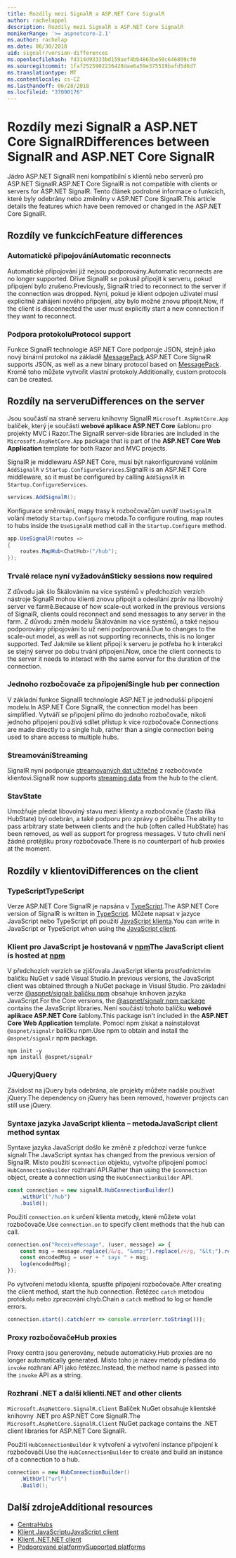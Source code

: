 ```yaml
---
title: Rozdíly mezi SignalR a ASP.NET Core SignalR
author: rachelappel
description: Rozdíly mezi SignalR a ASP.NET Core SignalR
monikerRange: '>= aspnetcore-2.1'
ms.author: rachelap
ms.date: 06/30/2018
uid: signalr/version-differences
ms.openlocfilehash: fd314d93333bd159aef4bb4863be50c646809cf0
ms.sourcegitcommit: 1faf2525902236428dae6a59e375519bafd5d6d7
ms.translationtype: MT
ms.contentlocale: cs-CZ
ms.lasthandoff: 06/28/2018
ms.locfileid: "37090176"
---
```

# <a name="differences-between-signalr-and-aspnet-core-signalr"></a><span data-ttu-id="e5d5d-103">Rozdíly mezi SignalR a ASP.NET Core SignalR</span><span class="sxs-lookup"><span data-stu-id="e5d5d-103">Differences between SignalR and ASP.NET Core SignalR</span></span>

<span data-ttu-id="e5d5d-104">Jádro ASP.NET SignalR není kompatibilní s klientů nebo serverů pro ASP.NET SignalR.</span><span class="sxs-lookup"><span data-stu-id="e5d5d-104">ASP.NET Core SignalR is not compatible with clients or servers for ASP.NET SignalR.</span></span> <span data-ttu-id="e5d5d-105">Tento článek podrobné informace o funkcích, které byly odebrány nebo změněny v ASP.NET Core SignalR.</span><span class="sxs-lookup"><span data-stu-id="e5d5d-105">This article details the features which have been removed or changed in the ASP.NET Core SignalR.</span></span>

## <a name="feature-differences"></a><span data-ttu-id="e5d5d-106">Rozdíly ve funkcích</span><span class="sxs-lookup"><span data-stu-id="e5d5d-106">Feature differences</span></span>

### <a name="automatic-reconnects"></a><span data-ttu-id="e5d5d-107">Automatické připojování</span><span class="sxs-lookup"><span data-stu-id="e5d5d-107">Automatic reconnects</span></span>

<span data-ttu-id="e5d5d-108">Automatické připojování již nejsou podporovány.</span><span class="sxs-lookup"><span data-stu-id="e5d5d-108">Automatic reconnects are no longer supported.</span></span> <span data-ttu-id="e5d5d-109">Dříve SignalR se pokusil připojit k serveru, pokud připojení bylo zrušeno.</span><span class="sxs-lookup"><span data-stu-id="e5d5d-109">Previously, SignalR tried to reconnect to the server if the connection was dropped.</span></span> <span data-ttu-id="e5d5d-110">Nyní, pokud je klient odpojen uživatel musí explicitně zahájení nového připojení, aby bylo možné znovu připojit.</span><span class="sxs-lookup"><span data-stu-id="e5d5d-110">Now, if the client is disconnected the user must explicitly start a new connection if they want to reconnect.</span></span>

### <a name="protocol-support"></a><span data-ttu-id="e5d5d-111">Podpora protokolu</span><span class="sxs-lookup"><span data-stu-id="e5d5d-111">Protocol support</span></span>

<span data-ttu-id="e5d5d-112">Funkce SignalR technologie ASP.NET Core podporuje JSON, stejně jako nový binární protokol na základě [MessagePack](xref:signalr/messagepackhubprotocol).</span><span class="sxs-lookup"><span data-stu-id="e5d5d-112">ASP.NET Core SignalR supports JSON, as well as a new binary protocol based on [MessagePack](xref:signalr/messagepackhubprotocol).</span></span> <span data-ttu-id="e5d5d-113">Kromě toho můžete vytvořit vlastní protokoly.</span><span class="sxs-lookup"><span data-stu-id="e5d5d-113">Additionally, custom protocols can be created.</span></span>

## <a name="differences-on-the-server"></a><span data-ttu-id="e5d5d-114">Rozdíly na serveru</span><span class="sxs-lookup"><span data-stu-id="e5d5d-114">Differences on the server</span></span>

<span data-ttu-id="e5d5d-115">Jsou součástí na straně serveru knihovny SignalR `Microsoft.AspNetCore.App` balíček, který je součástí **webové aplikace ASP.NET Core** šablonu pro projekty MVC i Razor.</span><span class="sxs-lookup"><span data-stu-id="e5d5d-115">The SignalR server-side libraries are included in the `Microsoft.AspNetCore.App` package that is part of the **ASP.NET Core Web Application** template for both Razor and MVC projects.</span></span>

<span data-ttu-id="e5d5d-116">SignalR je middlewaru ASP.NET Core, musí být nakonfigurované voláním `AddSignalR` v `Startup.ConfigureServices`.</span><span class="sxs-lookup"><span data-stu-id="e5d5d-116">SignalR is an ASP.NET Core middleware, so it must be configured by calling `AddSignalR` in `Startup.ConfigureServices`.</span></span>

```csharp
services.AddSignalR();
```

<span data-ttu-id="e5d5d-117">Konfigurace směrování, mapy trasy k rozbočovačům uvnitř `UseSignalR` volání metody `Startup.Configure` metoda.</span><span class="sxs-lookup"><span data-stu-id="e5d5d-117">To configure routing, map routes to hubs inside the `UseSignalR` method call in the `Startup.Configure` method.</span></span>

```csharp
app.UseSignalR(routes =>
{
    routes.MapHub<ChatHub>("/hub");
});
```

### <a name="sticky-sessions-now-required"></a><span data-ttu-id="e5d5d-118">Trvalé relace nyní vyžadován</span><span class="sxs-lookup"><span data-stu-id="e5d5d-118">Sticky sessions now required</span></span>

<span data-ttu-id="e5d5d-119">Z důvodu jak šlo Škálováním na více systémů v předchozích verzích nástroje SignalR mohou klienti znovu připojit a odesílání zpráv na libovolný server ve farmě.</span><span class="sxs-lookup"><span data-stu-id="e5d5d-119">Because of how scale-out worked in the previous versions of SignalR, clients could reconnect and send messages to any server in the farm.</span></span> <span data-ttu-id="e5d5d-120">Z důvodu změn modelu Škálováním na více systémů, a také nejsou podporovány připojování to už není podporovaná.</span><span class="sxs-lookup"><span data-stu-id="e5d5d-120">Due to changes to the scale-out model, as well as not supporting reconnects, this is no longer supported.</span></span> <span data-ttu-id="e5d5d-121">Teď Jakmile se klient připojí k serveru je potřeba ho k interakci se stejný server po dobu trvání připojení.</span><span class="sxs-lookup"><span data-stu-id="e5d5d-121">Now, once the client connects to the server it needs to interact with the same server for the duration of the connection.</span></span>

### <a name="single-hub-per-connection"></a><span data-ttu-id="e5d5d-122">Jednoho rozbočovače za připojení</span><span class="sxs-lookup"><span data-stu-id="e5d5d-122">Single hub per connection</span></span>

<span data-ttu-id="e5d5d-123">V základní funkce SignalR technologie ASP.NET je jednodušší připojení modelu.</span><span class="sxs-lookup"><span data-stu-id="e5d5d-123">In ASP.NET Core SignalR, the connection model has been simplified.</span></span> <span data-ttu-id="e5d5d-124">Vytváří se připojení přímo do jednoho rozbočovače, nikoli jednoho připojení používá sdílet přístup k více rozbočovače.</span><span class="sxs-lookup"><span data-stu-id="e5d5d-124">Connections are made directly to a single hub, rather than a single connection being used to share access to multiple hubs.</span></span>

### <a name="streaming"></a><span data-ttu-id="e5d5d-125">Streamování</span><span class="sxs-lookup"><span data-stu-id="e5d5d-125">Streaming</span></span>

<span data-ttu-id="e5d5d-126">SignalR nyní podporuje [streamovaných dat užitečné](xref:signalr/streaming) z rozbočovače klientovi.</span><span class="sxs-lookup"><span data-stu-id="e5d5d-126">SignalR now supports [streaming data](xref:signalr/streaming) from the hub to the client.</span></span>

### <a name="state"></a><span data-ttu-id="e5d5d-127">Stav</span><span class="sxs-lookup"><span data-stu-id="e5d5d-127">State</span></span>

<span data-ttu-id="e5d5d-128">Umožňuje předat libovolný stavu mezi klienty a rozbočovače (často říká HubState) byl odebrán, a také podporu pro zprávy o průběhu.</span><span class="sxs-lookup"><span data-stu-id="e5d5d-128">The ability to pass arbitrary state between clients and the hub (often called HubState) has been removed, as well as support for progress messages.</span></span> <span data-ttu-id="e5d5d-129">V tuto chvíli není žádné protějšku proxy rozbočovače.</span><span class="sxs-lookup"><span data-stu-id="e5d5d-129">There is no counterpart of hub proxies at the moment.</span></span>

## <a name="differences-on-the-client"></a><span data-ttu-id="e5d5d-130">Rozdíly v klientovi</span><span class="sxs-lookup"><span data-stu-id="e5d5d-130">Differences on the client</span></span>

### <a name="typescript"></a><span data-ttu-id="e5d5d-131">TypeScript</span><span class="sxs-lookup"><span data-stu-id="e5d5d-131">TypeScript</span></span>

<span data-ttu-id="e5d5d-132">Verze ASP.NET Core SignalR je napsána v [TypeScript](https://www.typescriptlang.org/).</span><span class="sxs-lookup"><span data-stu-id="e5d5d-132">The ASP.NET Core version of SignalR is written in [TypeScript](https://www.typescriptlang.org/).</span></span> <span data-ttu-id="e5d5d-133">Můžete napsat v jazyce JavaScript nebo TypeScript při použití [JavaScript klienta](xref:signalr/javascript-client).</span><span class="sxs-lookup"><span data-stu-id="e5d5d-133">You can write in JavaScript or TypeScript when using the [JavaScript client](xref:signalr/javascript-client).</span></span>

### <a name="the-javascript-client-is-hosted-at-npmhttpswwwnpmjscom"></a><span data-ttu-id="e5d5d-134">Klient pro JavaScript je hostovaná v [npm](https://www.npmjs.com/)</span><span class="sxs-lookup"><span data-stu-id="e5d5d-134">The JavaScript client is hosted at [npm](https://www.npmjs.com/)</span></span>

<span data-ttu-id="e5d5d-135">V předchozích verzích se zjišťovala JavaScript klienta prostřednictvím balíčku NuGet v sadě Visual Studio.</span><span class="sxs-lookup"><span data-stu-id="e5d5d-135">In previous versions, the JavaScript client was obtained through a NuGet package in Visual Studio.</span></span> <span data-ttu-id="e5d5d-136">Pro základní verze [ @aspnet/signalr balíčku npm](https://www.npmjs.com/package/@aspnet/signalr) obsahuje knihoven jazyka JavaScript.</span><span class="sxs-lookup"><span data-stu-id="e5d5d-136">For the Core versions, the [@aspnet/signalr npm package](https://www.npmjs.com/package/@aspnet/signalr) contains the JavaScript libraries.</span></span> <span data-ttu-id="e5d5d-137">Není součástí tohoto balíčku **webové aplikace ASP.NET Core** šablony.</span><span class="sxs-lookup"><span data-stu-id="e5d5d-137">This package isn't included in the **ASP.NET Core Web Application** template.</span></span> <span data-ttu-id="e5d5d-138">Pomocí npm získat a nainstalovat `@aspnet/signalr` balíčku npm.</span><span class="sxs-lookup"><span data-stu-id="e5d5d-138">Use npm to obtain and install the `@aspnet/signalr` npm package.</span></span>

```console
npm init -y
npm install @aspnet/signalr
```

### <a name="jquery"></a><span data-ttu-id="e5d5d-139">JQuery</span><span class="sxs-lookup"><span data-stu-id="e5d5d-139">jQuery</span></span>

<span data-ttu-id="e5d5d-140">Závislost na jQuery byla odebrána, ale projekty můžete nadále používat jQuery.</span><span class="sxs-lookup"><span data-stu-id="e5d5d-140">The dependency on jQuery has been removed, however projects can still use jQuery.</span></span>

### <a name="javascript-client-method-syntax"></a><span data-ttu-id="e5d5d-141">Syntaxe jazyka JavaScript klienta – metoda</span><span class="sxs-lookup"><span data-stu-id="e5d5d-141">JavaScript client method syntax</span></span>

<span data-ttu-id="e5d5d-142">Syntaxe jazyka JavaScript došlo ke změně z předchozí verze funkce signalr.</span><span class="sxs-lookup"><span data-stu-id="e5d5d-142">The JavaScript syntax has changed from the previous version of SignalR.</span></span> <span data-ttu-id="e5d5d-143">Místo použití `$connection` objektu, vytvořte připojení pomocí `HubConnectionBuilder` rozhraní API.</span><span class="sxs-lookup"><span data-stu-id="e5d5d-143">Rather than using the `$connection` object, create a connection using the `HubConnectionBuilder` API.</span></span>

```javascript
const connection = new signalR.HubConnectionBuilder()
    .withUrl("/hub")
    .build();
```

<span data-ttu-id="e5d5d-144">Použití `connection.on` k určení klienta metody, které můžete volat rozbočovače.</span><span class="sxs-lookup"><span data-stu-id="e5d5d-144">Use `connection.on` to specify client methods that the hub can call.</span></span>

```javascript
connection.on("ReceiveMessage", (user, message) => {
    const msg = message.replace(/&/g, "&amp;").replace(/</g, "&lt;").replace(/>/g, "&gt;");
    const encodedMsg = user + " says " + msg;
    log(encodedMsg);
});
```

<span data-ttu-id="e5d5d-145">Po vytvoření metodu klienta, spusťte připojení rozbočovače.</span><span class="sxs-lookup"><span data-stu-id="e5d5d-145">After creating the client method, start the hub connection.</span></span> <span data-ttu-id="e5d5d-146">Řetězec `catch` metodou protokolu nebo zpracování chyb.</span><span class="sxs-lookup"><span data-stu-id="e5d5d-146">Chain a `catch` method to log or handle errors.</span></span>

```javascript
connection.start().catch(err => console.error(err.toString()));
```

### <a name="hub-proxies"></a><span data-ttu-id="e5d5d-147">Proxy rozbočovače</span><span class="sxs-lookup"><span data-stu-id="e5d5d-147">Hub proxies</span></span>

<span data-ttu-id="e5d5d-148">Proxy centra jsou generovány, nebude automaticky.</span><span class="sxs-lookup"><span data-stu-id="e5d5d-148">Hub proxies are no longer automatically generated.</span></span> <span data-ttu-id="e5d5d-149">Místo toho je název metody předána do `invoke` rozhraní API jako řetězec.</span><span class="sxs-lookup"><span data-stu-id="e5d5d-149">Instead, the method name is passed into the `invoke` API as a string.</span></span>

### <a name="net-and-other-clients"></a><span data-ttu-id="e5d5d-150">Rozhraní .NET a další klienti</span><span class="sxs-lookup"><span data-stu-id="e5d5d-150">.NET and other clients</span></span>

<span data-ttu-id="e5d5d-151">`Microsoft.AspNetCore.SignalR.Client` Balíček NuGet obsahuje klientské knihovny .NET pro ASP.NET Core SignalR.</span><span class="sxs-lookup"><span data-stu-id="e5d5d-151">The `Microsoft.AspNetCore.SignalR.Client` NuGet package contains the .NET client libraries for ASP.NET Core SignalR.</span></span>

<span data-ttu-id="e5d5d-152">Použití `HubConnectionBuilder` k vytvoření a vytvoření instance připojení k rozbočovači.</span><span class="sxs-lookup"><span data-stu-id="e5d5d-152">Use the `HubConnectionBuilder` to create and build an instance of a connection to a hub.</span></span>

```csharp
connection = new HubConnectionBuilder()
    .WithUrl("url")
    .Build();
```

## <a name="additional-resources"></a><span data-ttu-id="e5d5d-153">Další zdroje</span><span class="sxs-lookup"><span data-stu-id="e5d5d-153">Additional resources</span></span>

* [<span data-ttu-id="e5d5d-154">Centra</span><span class="sxs-lookup"><span data-stu-id="e5d5d-154">Hubs</span></span>](xref:signalr/hubs)
* [<span data-ttu-id="e5d5d-155">Klient JavaScriptu</span><span class="sxs-lookup"><span data-stu-id="e5d5d-155">JavaScript client</span></span>](xref:signalr/javascript-client)
* [<span data-ttu-id="e5d5d-156">Klient .NET</span><span class="sxs-lookup"><span data-stu-id="e5d5d-156">.NET client</span></span>](xref:signalr/dotnet-client)
* [<span data-ttu-id="e5d5d-157">Podporované platformy</span><span class="sxs-lookup"><span data-stu-id="e5d5d-157">Supported platforms</span></span>](xref:signalr/supported-platforms)
